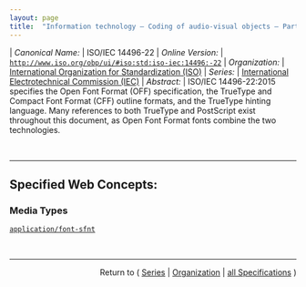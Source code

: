 ```yaml
---
layout: page
title:  "Information technology — Coding of audio-visual objects — Part 22: Open Font Format"
---
```


| *Canonical Name:* | ISO/IEC 14496-22
| *Online Version:* | [`http://www.iso.org/obp/ui/#iso:std:iso-iec:14496:-22`](http://www.iso.org/obp/ui/#iso:std:iso-iec:14496:-22)
| *Organization:* | [International Organization for Standardization (ISO)](..  "List of specification series by this organization")
| *Series:* | [International Electrotechnical Commission (IEC)](.  "List of specifications in this series")
| *Abstract:* | ISO/IEC 14496-22:2015 specifies the Open Font Format (OFF) specification, the TrueType and Compact Font Format (CFF) outline formats, and the TrueType hinting language. Many references to both TrueType and PostScript exist throughout this document, as Open Font Format fonts combine the two technologies.

<br/>
<hr/>

## Specified Web Concepts:

### Media Types

[`application/font-sfnt`](/concepts/media-type/application/font-sfnt "An Open font file contains data, in table format, that comprises either a TrueType or a PostScript outline font. Rasterizers use combinations of data from the tables contained in the font to render the TrueType or PostScript glyph outlines. Some of this supporting data is used no matter which outline format is used; some of the supporting data is specific to either TrueType or PostScript.")



<br/>
<hr/>

<p style="text-align: right">Return to ( <a href="./">Series</a> | <a href="../">Organization</a> | <a href="../../">all Specifications</a> )</p>